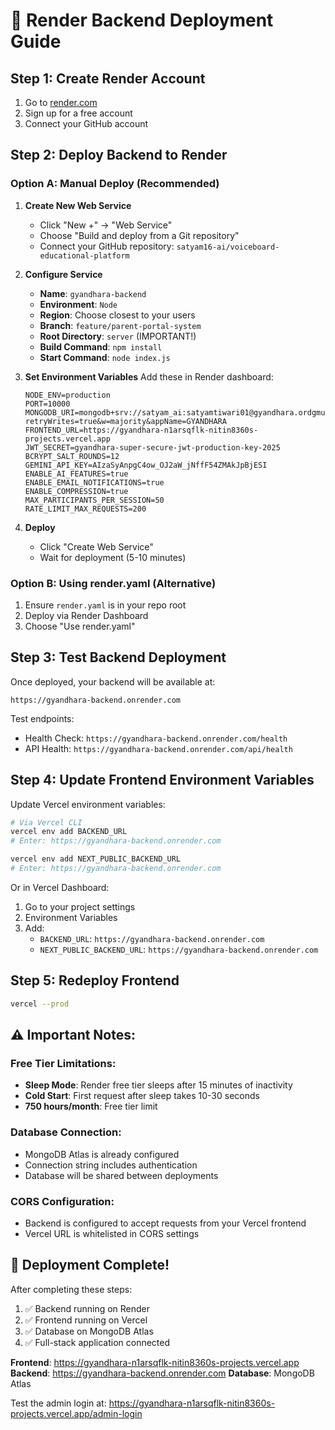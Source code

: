 # 🚀 Render Backend Deployment Guide

## Step 1: Create Render Account
1. Go to [render.com](https://render.com)
2. Sign up for a free account
3. Connect your GitHub account

## Step 2: Deploy Backend to Render

### Option A: Manual Deploy (Recommended)
1. **Create New Web Service**
   - Click "New +" → "Web Service"
   - Choose "Build and deploy from a Git repository"
   - Connect your GitHub repository: `satyam16-ai/voiceboard-educational-platform`

2. **Configure Service**
   - **Name**: `gyandhara-backend`
   - **Environment**: `Node`
   - **Region**: Choose closest to your users
   - **Branch**: `feature/parent-portal-system` 
   - **Root Directory**: `server` (IMPORTANT!)
   - **Build Command**: `npm install`
   - **Start Command**: `node index.js`

3. **Set Environment Variables**
   Add these in Render dashboard:
   ```
   NODE_ENV=production
   PORT=10000
   MONGODB_URI=mongodb+srv://satyam_ai:satyamtiwari01@gyandhara.ordgmuf.mongodb.net/gyaandhara?retryWrites=true&w=majority&appName=GYANDHARA
   FRONTEND_URL=https://gyandhara-n1arsqflk-nitin8360s-projects.vercel.app
   JWT_SECRET=gyandhara-super-secure-jwt-production-key-2025
   BCRYPT_SALT_ROUNDS=12
   GEMINI_API_KEY=AIzaSyAnpgC4ow_OJ2aW_jNffF54ZMAkJpBjESI
   ENABLE_AI_FEATURES=true
   ENABLE_EMAIL_NOTIFICATIONS=true
   ENABLE_COMPRESSION=true
   MAX_PARTICIPANTS_PER_SESSION=50
   RATE_LIMIT_MAX_REQUESTS=200
   ```

4. **Deploy**
   - Click "Create Web Service"
   - Wait for deployment (5-10 minutes)

### Option B: Using render.yaml (Alternative)
1. Ensure `render.yaml` is in your repo root
2. Deploy via Render Dashboard
3. Choose "Use render.yaml"

## Step 3: Test Backend Deployment
Once deployed, your backend will be available at:
```
https://gyandhara-backend.onrender.com
```

Test endpoints:
- Health Check: `https://gyandhara-backend.onrender.com/health`
- API Health: `https://gyandhara-backend.onrender.com/api/health`

## Step 4: Update Frontend Environment Variables
Update Vercel environment variables:

```bash
# Via Vercel CLI
vercel env add BACKEND_URL
# Enter: https://gyandhara-backend.onrender.com

vercel env add NEXT_PUBLIC_BACKEND_URL  
# Enter: https://gyandhara-backend.onrender.com
```

Or in Vercel Dashboard:
1. Go to your project settings
2. Environment Variables
3. Add:
   - `BACKEND_URL`: `https://gyandhara-backend.onrender.com`
   - `NEXT_PUBLIC_BACKEND_URL`: `https://gyandhara-backend.onrender.com`

## Step 5: Redeploy Frontend
```bash
vercel --prod
```

## ⚠️ Important Notes:

### Free Tier Limitations:
- **Sleep Mode**: Render free tier sleeps after 15 minutes of inactivity
- **Cold Start**: First request after sleep takes 10-30 seconds
- **750 hours/month**: Free tier limit

### Database Connection:
- MongoDB Atlas is already configured
- Connection string includes authentication
- Database will be shared between deployments

### CORS Configuration:
- Backend is configured to accept requests from your Vercel frontend
- Vercel URL is whitelisted in CORS settings

## 🔄 Deployment Complete!

After completing these steps:
1. ✅ Backend running on Render
2. ✅ Frontend running on Vercel  
3. ✅ Database on MongoDB Atlas
4. ✅ Full-stack application connected

**Frontend**: https://gyandhara-n1arsqflk-nitin8360s-projects.vercel.app
**Backend**: https://gyandhara-backend.onrender.com
**Database**: MongoDB Atlas

Test the admin login at:
https://gyandhara-n1arsqflk-nitin8360s-projects.vercel.app/admin-login
